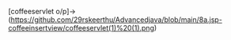 [coffeeservlet o/p]->(https://github.com/29rskeerthu/Advancedjava/blob/main/8a.jsp-coffeeinsertview/coffeeservlet(1)%20(1).png)
